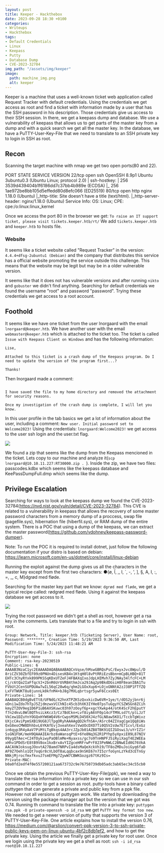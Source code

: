 ```yaml
---
layout: post
title: Keeper - Hackthebox
date: 2023-09-28 18:30 +0100
categories:
- Writeups
- Hackthebox
tags:
- Default Credentials
- Linux
- Keepass
- Putty
- Database Dump
- CVE-2023-32784
img_path: "/assets/img/keeper"
image:
  path: machine_img.png
  alt: keeper
---
```


Keeper is a machine that uses a well-known ticket web application called Request Tracker with default credentials. Using the credentials we get access as root and find a ticket with information made by a user that has the SSH password in his description. Those credentials give us access to their SSH session. In there, we get a keepass dump and database. We use a vulnerability of keepass that allows us to get parts of the master key from a dump and with a quick search we get all the master key. In the database, we have a PuTTY-User-Key-File that we need to translate to an SSH private key to login in SSH as root.  


## Recon

Scanning the target machine with nmap we get two open ports(80 and 22).

PORT   STATE SERVICE VERSION
22/tcp open  ssh     OpenSSH 8.9p1 Ubuntu 3ubuntu0.3 (Ubuntu Linux; protocol 2.0)
| ssh-hostkey: 
|   256 3539d439404b1f6186dd7c37bb4b989e (ECDSA)
|_  256 1ae972be8bb105d5effedd80d8efc066 (ED25519)
80/tcp open  http    nginx 1.18.0 (Ubuntu)
|_http-title: Site doesn't have a title (text/html).
|_http-server-header: nginx/1.18.0 (Ubuntu)
Service Info: OS: Linux; CPE: cpe:/o:linux:linux_kernel

Once we access the port 80 in the browser we get: `To raise an IT support ticket, please visit tickets.keeper.htb/rt/`
We add `tickets.keeper.htb` and `keeper.htb` to hosts file.

### Website

It seems like a ticket website called "Request Tracker" in the version: `4.4.4+dfsg-2ubuntu1 (Debian)` and the company that distributes this service has a official website promoting the service outside this challenge. This means that the website may be legit but may be in a older vulnerable version.

It seems like that it does not has vulnerable versions and after running `nikto` and `gobuster` we didn't find anything.
Searching for default credentials we found the username "root" and password "password". Trying these credentials we get access to a root account.



## Foothold

It seems like we have one ticket from the user lnorgaard with the email `lnorgaard@keeper.htb`. We have another user with the email `webmaster@keeper.htb` which is attached to the ticket too. The ticket is called `Issue with Keepass Client on Windows` and has the following information:

```
Lise,

Attached to this ticket is a crash dump of the Keepass program. Do I need to update the version of the program first...?

Thanks!  
```

Then lnorgaard made a comment:

```

I have saved the file to my home directory and removed the attachment for security reasons.

Once my investigation of the crash dump is complete, I will let you know.
```

In this user profile in the tab basics we get a lot of information about the user, including a comment: `New user. Initial password set to Welcome2023!`
Using the credentials: `lnorgaard:Welcome2023!` we get access to the user ssh login and the user.txt flag.

![](user.png)

We found a zip that seems like the dump from the Keepass mencioned in the ticket. Lets copy to our machine and analyze it(`scp lnorgaard@10.10.11.227:RT30000.zip . `). Inside the zip, we have two files: passcodes.kdbx which seems like the keepass database and KeePassDumpFull.dmp which seems like the dump.

## Privilege Escalation

Searching for ways to look at the keepass dump we found the CVE-2023-32784(https://nvd.nist.gov/vuln/detail/CVE-2023-32784). This CVE is related to a vulnerability in keepass that allows the recovery of some master password characters from a memory dump of a proccess, swap file (pagefile.sys), hibernation file (hiberfil.sys), or RAM dump of the entire system. There is a POC that using a dump of the keepass, we can extract the master password(https://github.com/vdohney/keepass-password-dumper).



Note: To run the POC it is required to install dotnet, just follow the following documentation if your distro is based on debian: https://learn.microsoft.com/en-us/dotnet/core/install/linux-debian

Running the exploit against the dump gives us all the characters in the master key except from the first two characters: ●{ø, Ï, ,, l, `, -, ', ], §, A, I, :, =, _, c, M}dgrød med fløde.

Searching for the master key part that we know: `dgrød med fløde`, we get a typical recipe called: rødgrød med fløde. Using it against the keepass database we get access to it. 

![](keepass.png)

Trying the root password we didn't get a shell as root, however get a rsa key in the comments. Lets translate that to a file and try to login in ssh with root.

```
Group: Network, Title: keeper.htb (Ticketing Server), User Name: root, Password: ********, Creation Time: 5/19/2023 9:36:50 AM, Last Modification Time: 5/24/2023 11:48:21 AM

PuTTY-User-Key-File-3: ssh-rsa
Encryption: none
Comment: rsa-key-20230519
Public-Lines: 6
AAAAB3NzaC1yc2EAAAADAQABAAABAQCnVqse/hMswGBRQsPsC/EwyxJvc8Wpul/D
8riCZV30ZbfEF09z0PNUn4DisesKB4x1KtqH0l8vPtRRiEzsBbn+mCpBLHBQ+81T
EHTc3ChyRYxk899PKSSqKDxUTZeFJ4FBAXqIxoJdpLHIMvh7ZyJNAy34lfcFC+LM
Cj/c6tQa2IaFfqcVJ+2bnR6UrUVRB4thmJca29JAq2p9BkdDGsiH8F8eanIBA1Tu
FVbUt2CenSUPDUAw7wIL56qC28w6q/qhm2LGOxXup6+LOjxGNNtA2zJ38P1FTfZQ
LxFVTWUKT8u8junnLk0kfnM4+bJ8g7MXLqbrtsgr5ywF6Ccxs0Et
Private-Lines: 14
AAABAQCB0dgBvETt8/UFNdG/X2hnXTPZKSzQxxkicDw6VR+1ye/t/dOS2yjbnr6j
oDni1wZdo7hTpJ5ZjdmzwxVCChNIc45cb3hXK3IYHe07psTuGgyYCSZWSGn8ZCih
kmyZTZOV9eq1D6P1uB6AXSKuwc03h97zOoyf6p+xgcYXwkp44/otK4ScF2hEputY
f7n24kvL0WlBQThsiLkKcz3/Cz7BdCkn+Lvf8iyA6VF0p14cFTM9Lsd7t/plLJzT
VkCew1DZuYnYOGQxHYW6WQ4V6rCwpsMSMLD450XJ4zfGLN8aw5KO1/TccbTgWivz
UXjcCAviPpmSXB19UG8JlTpgORyhAAAAgQD2kfhSA+/ASrc04ZIVagCge1Qq8iWs
OxG8eoCMW8DhhbvL6YKAfEvj3xeahXexlVwUOcDXO7Ti0QSV2sUw7E71cvl/ExGz
in6qyp3R4yAaV7PiMtLTgBkqs4AA3rcJZpJb01AZB8TBK91QIZGOswi3/uYrIZ1r
SsGN1FbK/meH9QAAAIEArbz8aWansqPtE+6Ye8Nq3G2R1PYhp5yXpxiE89L87NIV
09ygQ7Aec+C24TOykiwyPaOBlmMe+Nyaxss/gc7o9TnHNPFJ5iRyiXagT4E2WEEa
xHhv1PDdSrE8tB9V8ox1kxBrxAvYIZgceHRFrwPrF823PeNWLC2BNwEId0G76VkA
AACAVWJoksugJOovtA27Bamd7NRPvIa4dsMaQeXckVh19/TF8oZMDuJoiGyq6faD
AF9Z7Oehlo1Qt7oqGr8cVLbOT8aLqqbcax9nSKE67n7I5zrfoGynLzYkd3cETnGy
NNkjMjrocfmxfkvuJ7smEFMg7ZywW7CBWKGozgz67tKz9Is=
Private-MAC: b0a0fd2edf4f0e557200121aa673732c9e76750739db05adc3ab65ec34c55cb0
```

Once we obtain the previous PuTTY-User-Key-File(ppk), we need a way to translate the rsa information into a private key so we can use in our ssh command in order to get a session as root. putty-tools have a binary called puttygen that can generate a private and public key from a ppk file. However not all versions of puttygen work. We started by downloading the version using the package manager apt but the version that we got was 0.74. Running th command to translate the file into a private key: `puttygen rsa.ppk -O private-openssh -o id_rsa` we get `PuTTY key format too new`. We needed to get a newer version of putty that supports the version 3 of PuTTY-User-Key-File. One article explains how to install the version 0.76, https://medium.com/@arslion/convert-ppk-version-3-to-ssh-private-public-keys-pem-on-linux-ubuntu-4bf2c8db1ef2, and how to get the private key. Using the article we finally get a private key for root user. Once we login using the private key we get a shell as root: `ssh -i id_rsa root@10.10.11.227`